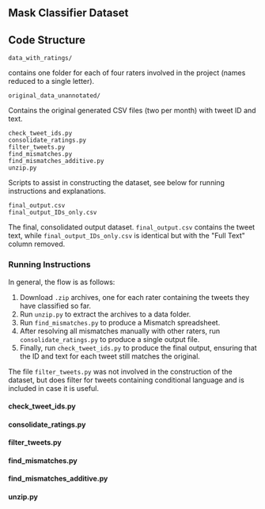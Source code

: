 ## Mask Classifier Dataset

## Code Structure 

```
data_with_ratings/
```
contains one folder for each of four raters involved in the project (names reduced to a single letter). 
```
original_data_unannotated/
```
Contains the original generated CSV files (two per month) with tweet ID and text.
```
check_tweet_ids.py
consolidate_ratings.py
filter_tweets.py
find_mismatches.py
find_mismatches_additive.py
unzip.py
```
Scripts to assist in constructing the dataset, see below for running instructions and explanations.
```
final_output.csv
final_output_IDs_only.csv
```
The final, consolidated output dataset. `final_output.csv` contains the tweet text, while `final_output_IDs_only.csv` is identical but with the "Full Text" column removed.

### Running Instructions

In general, the flow is as follows:
1. Download `.zip` archives, one for each rater containing the tweets they have classified so far.
2. Run `unzip.py` to extract the archives to a data folder.
3. Run `find_mismatches.py` to produce a Mismatch spreadsheet.
4. After resolving all mismatches manually with other raters, run `consolidate_ratings.py` to produce a single output file.
5. Finally, run `check_tweet_ids.py` to produce the final output, ensuring that the ID and text for each tweet still matches the original.

The file `filter_tweets.py` was not involved in the construction of the dataset, but does filter for tweets containing conditional language and is included in case it is useful.
 
#### check_tweet_ids.py
#### consolidate_ratings.py
#### filter_tweets.py
#### find_mismatches.py
#### find_mismatches_additive.py
#### unzip.py
